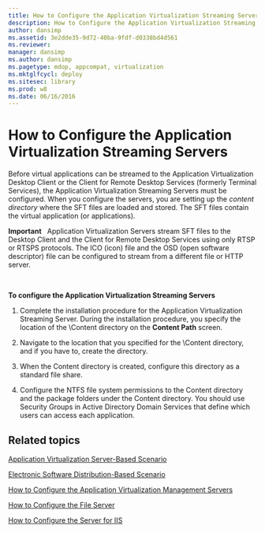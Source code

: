 ```yaml
---
title: How to Configure the Application Virtualization Streaming Servers
description: How to Configure the Application Virtualization Streaming Servers
author: dansimp
ms.assetid: 3e2dde35-9d72-40ba-9fdf-d0338bd4d561
ms.reviewer: 
manager: dansimp
ms.author: dansimp
ms.pagetype: mdop, appcompat, virtualization
ms.mktglfcycl: deploy
ms.sitesec: library
ms.prod: w8
ms.date: 06/16/2016
---
```



# How to Configure the Application Virtualization Streaming Servers


Before virtual applications can be streamed to the Application Virtualization Desktop Client or the Client for Remote Desktop Services (formerly Terminal Services), the Application Virtualization Streaming Servers must be configured. When you configure the servers, you are setting up the *content directory* where the SFT files are loaded and stored. The SFT files contain the virtual application (or applications).

**Important**  
Application Virtualization Servers stream SFT files to the Desktop Client and the Client for Remote Desktop Services using only RTSP or RTSPS protocols. The ICO (icon) file and the OSD (open software descriptor) file can be configured to stream from a different file or HTTP server.

 

**To configure the Application Virtualization Streaming Servers**

1.  Complete the installation procedure for the Application Virtualization Streaming Server. During the installation procedure, you specify the location of the \\Content directory on the **Content Path** screen.

2.  Navigate to the location that you specified for the \\Content directory, and if you have to, create the directory.

3.  When the Content directory is created, configure this directory as a standard file share.

4.  Configure the NTFS file system permissions to the Content directory and the package folders under the Content directory. You should use Security Groups in Active Directory Domain Services that define which users can access each application.

## Related topics


[Application Virtualization Server-Based Scenario](application-virtualization-server-based-scenario.md)

[Electronic Software Distribution-Based Scenario](electronic-software-distribution-based-scenario.md)

[How to Configure the Application Virtualization Management Servers](how-to-configure-the-application-virtualization-management-servers.md)

[How to Configure the File Server](how-to-configure-the-file-server.md)

[How to Configure the Server for IIS](how-to-configure-the-server-for-iis.md)

 

 





